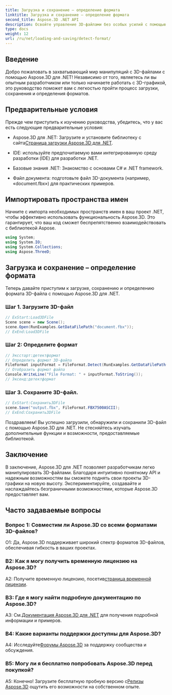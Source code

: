 ```yaml
---
title: Загрузка и сохранение – определение формата
linktitle: Загрузка и сохранение – определение формата
second_title: Aspose.3D .NET API
description: Освойте управление 3D-файлами без особых усилий с помощью Aspose.3D для .NET. Загружайте, сохраняйте и распознавайте форматы без проблем.
type: docs
weight: 12
url: /ru/net/loading-and-saving/detect-format/
---
```

## Введение

Добро пожаловать в захватывающий мир манипуляций с 3D-файлами с помощью Aspose.3D для .NET! Независимо от того, являетесь ли вы опытным разработчиком или только начинаете работать с 3D-графикой, это руководство поможет вам с легкостью пройти процесс загрузки, сохранения и определения форматов.

## Предварительные условия

Прежде чем приступить к изучению руководства, убедитесь, что у вас есть следующие предварительные условия:

-  Aspose.3D для .NET: Загрузите и установите библиотеку с сайта[Страница загрузки Aspose.3D для .NET](https://releases.aspose.com/3d/net/).

- IDE: используйте предпочитаемую вами интегрированную среду разработки (IDE) для разработки .NET.

- Базовые знания .NET: Знакомство с основами C# и .NET framework.

- Файл документа: подготовьте файл 3D-документа (например, «document.fbx») для практических примеров.

## Импортировать пространства имен

Начните с импорта необходимых пространств имен в ваш проект .NET, чтобы эффективно использовать функциональность Aspose.3D. Это гарантирует, что ваш код сможет беспрепятственно взаимодействовать с библиотекой Aspose.

```csharp
using System;
using System.IO;
using System.Collections;
using Aspose.ThreeD;
```

## Загрузка и сохранение – определение формата

Теперь давайте приступим к загрузке, сохранению и определению формата 3D-файла с помощью Aspose.3D для .NET.

### Шаг 1. Загрузите 3D-файл

```csharp
// ExStart:Load3DFile
Scene scene = new Scene();
scene.Open(RunExamples.GetDataFilePath("document.fbx"));
// ExEnd:Load3DFile
```

### Шаг 2: Определите формат

```csharp
// Эксстарт:детектформат
// Определить формат 3D-файла
FileFormat inputFormat = FileFormat.Detect(RunExamples.GetDataFilePath("document.fbx"));
// Отобразить формат файла
Console.WriteLine("File Format: " + inputFormat.ToString());
// Эксенд:детектформат
```

### Шаг 3. Сохраните 3D-файл.

```csharp
// ExStart:Сохранить3DFile
scene.Save("output.fbx", FileFormat.FBX7500ASCII);
// ExEnd:Сохранить3DFile
```

Поздравляем! Вы успешно загрузили, обнаружили и сохранили 3D-файл с помощью Aspose.3D для .NET. Не стесняйтесь изучать дополнительные функции и возможности, предоставляемые библиотекой.

## Заключение

В заключение, Aspose.3D для .NET позволяет разработчикам легко манипулировать 3D-файлами. Благодаря интуитивно понятному API и надежным возможностям вы сможете поднять свои проекты 3D-графики на новую высоту. Экспериментируйте, создавайте и наслаждайтесь безграничными возможностями, которые Aspose.3D предоставляет вам.

## Часто задаваемые вопросы

### Вопрос 1: Совместим ли Aspose.3D со всеми форматами 3D-файлов?

О1: Да, Aspose.3D поддерживает широкий спектр форматов 3D-файлов, обеспечивая гибкость в ваших проектах.

### В2: Как я могу получить временную лицензию на Aspose.3D?

 A2: Получите временную лицензию, посетив[страница временной лицензии](https://purchase.aspose.com/temporary-license/).

### В3: Где я могу найти подробную документацию по Aspose.3D?

 A3: См.[Документация Aspose.3D для .NET](https://reference.aspose.com/3d/net/) для получения подробной информации и примеров.

### В4: Какие варианты поддержки доступны для Aspose.3D?

 А4: Исследуйте[Форумы Aspose.3D](https://forum.aspose.com/c/3d/18) за поддержку сообщества и обсуждения.

### В5: Могу ли я бесплатно попробовать Aspose.3D перед покупкой?

 А5: Конечно! Загрузите бесплатную пробную версию с[Релизы Aspose.3D](https://releases.aspose.com/) ощутить его возможности на собственном опыте.